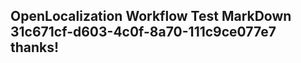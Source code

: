 <properties
ms.topic="hero-topic"
ms.test1="hero-topic"
ms.test2="test"/>

## OpenLocalization Workflow Test MarkDown 31c671cf-d603-4c0f-8a70-111c9ce077e7 thanks!
